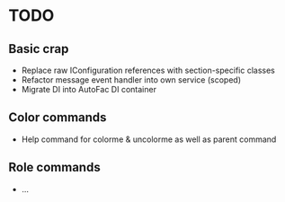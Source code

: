 # TODO

## Basic crap

 - Replace raw IConfiguration references with section-specific classes
 - Refactor message event handler into own service (scoped)
 - Migrate DI into AutoFac DI container


## Color commands

 - Help command for colorme & uncolorme as well as parent command

## Role commands

 - ...

